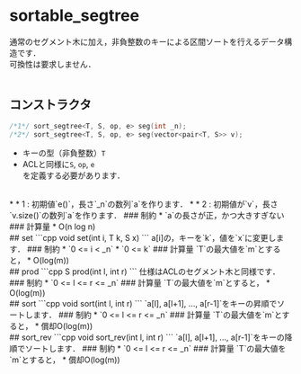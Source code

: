 # sortable_segtree
通常のセグメント木に加え，非負整数のキーによる区間ソートを行えるデータ構造です．  
可換性は要求しません．  
<br>
## コンストラクタ
```cpp
/*1*/ sort_segtree<T, S, op, e> seg(int _n);
/*2*/ sort_segtree<T, S, op, e> seg(vector<pair<T, S>> v);
```
* キーの型（非負整数）`T`  
* ACLと同様に`S`, `op`, `e`  
を定義する必要があります．  
<br>
* * 1 : 初期値`e()`，長さ`_n`の数列`a`を作ります．  
* * 2 : 初期値が`v`，長さ`v.size()`の数列`a`を作ります．  
### 制約
* `a`の長さが正，かつ大きすぎない  
### 計算量
* O(n log n)
<br>
## set
```cpp
void set(int i, T k, S x)
```
a[i]の，キーを`k`，値を`x`に変更します．
### 制約
* `0 <= i < _n`  
* `0 <= k`  
### 計算量
`T`の最大値を`m`とすると，  
* O(log(m))
<br>
## prod
```cpp
S prod(int l, int r)
```
仕様はACLのセグメント木と同様です．
### 制約
* `0 <= l <= r <= _n`
### 計算量
`T`の最大値を`m`とすると，  
* O(log(m))
<br>
## sort
```cpp
void sort(int l, int r)
```
`a[l], a[l+1], ..., a[r-1]`をキーの昇順でソートします．
### 制約
* `0 <= l <= r <= _n`
### 計算量
`T`の最大値を`m`とすると，  
* 償却O(log(m))
<br>
## sort_rev
```cpp
void sort_rev(int l, int r)
```
`a[l], a[l+1], ..., a[r-1]`をキーの降順でソートします．
### 制約
* `0 <= l <= r <= _n`
### 計算量
`T`の最大値を`m`とすると，  
* 償却O(log(m))  
